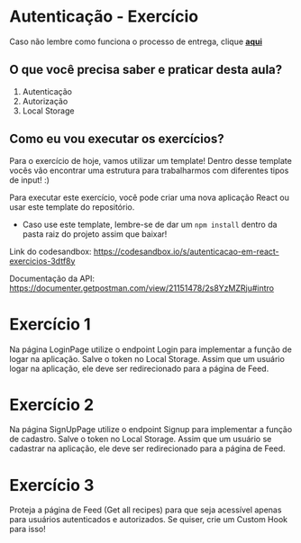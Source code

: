 # Autenticação - Exercício

Caso não lembre como funciona o processo de entrega, clique [**aqui**](https://github.com/labenuexercicios/instrucoes-entrega)

## O que você precisa saber e praticar desta aula?
1. Autenticação
2. Autorização
3. Local Storage


## Como eu vou executar os exercícios?
Para o exercício de hoje, vamos utilizar um template! Dentro desse template vocês vão encontrar uma estrutura para trabalharmos com diferentes tipos de input! :)

Para executar este exercício, você pode criar uma nova aplicação React ou usar este template do repositório.

* Caso use este template, lembre-se de dar um `npm install` dentro da pasta raiz do projeto assim que baixar!

Link do codesandbox: https://codesandbox.io/s/autenticacao-em-react-exercicios-3dtf8y

Documentação da API: https://documenter.getpostman.com/view/21151478/2s8YzMZRju#intro

# Exercício 1
Na página LoginPage utilize o endpoint Login para implementar a função de logar na aplicação. 
Salve o token no Local Storage. 
Assim que um usuário logar na aplicação, ele deve ser redirecionado para a página de Feed.

# Exercício 2
Na página SignUpPage utilize o endpoint Signup para implementar a função de cadastro.
Salve o token no Local Storage.
Assim que um usuário se cadastrar na aplicação, ele deve ser redirecionado para a página de Feed.

# Exercício 3
Proteja a página de Feed (Get all recipes) para que seja acessível apenas para usuários autenticados e autorizados. Se quiser, crie um Custom Hook para isso!


